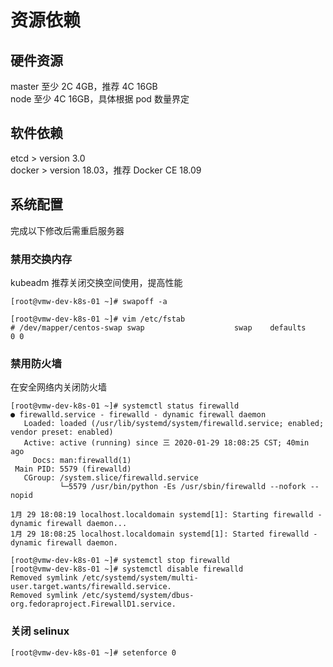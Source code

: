 # 资源依赖
## 硬件资源
master 至少 2C 4GB，推荐 4C 16GB</br>
node 至少 4C 16GB，具体根据 pod 数量界定

## 软件依赖
etcd > version 3.0</br>
docker > version 18.03，推荐 Docker CE 18.09</br>

## 系统配置
完成以下修改后需重启服务器
### 禁用交换内存
kubeadm 推荐关闭交换空间使用，提高性能</br>
```
[root@vmw-dev-k8s-01 ~]# swapoff -a

[root@vmw-dev-k8s-01 ~]# vim /etc/fstab
# /dev/mapper/centos-swap swap                    swap    defaults        0 0
```

### 禁用防火墙
在安全网络内关闭防火墙
```
[root@vmw-dev-k8s-01 ~]# systemctl status firewalld
● firewalld.service - firewalld - dynamic firewall daemon
   Loaded: loaded (/usr/lib/systemd/system/firewalld.service; enabled; vendor preset: enabled)
   Active: active (running) since 三 2020-01-29 18:08:25 CST; 40min ago
     Docs: man:firewalld(1)
 Main PID: 5579 (firewalld)
   CGroup: /system.slice/firewalld.service
           └─5579 /usr/bin/python -Es /usr/sbin/firewalld --nofork --nopid

1月 29 18:08:19 localhost.localdomain systemd[1]: Starting firewalld - dynamic firewall daemon...
1月 29 18:08:25 localhost.localdomain systemd[1]: Started firewalld - dynamic firewall daemon.

[root@vmw-dev-k8s-01 ~]# systemctl stop firewalld
[root@vmw-dev-k8s-01 ~]# systemctl disable firewalld
Removed symlink /etc/systemd/system/multi-user.target.wants/firewalld.service.
Removed symlink /etc/systemd/system/dbus-org.fedoraproject.FirewallD1.service.
```

### 关闭 selinux
```
[root@vmw-dev-k8s-01 ~]# setenforce 0
```
